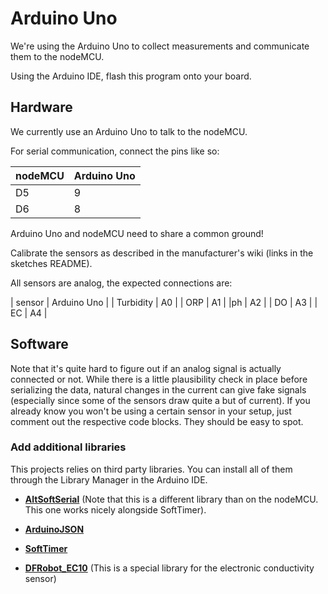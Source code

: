 # Arduino Uno

We're using the Arduino Uno to collect measurements and communicate them to the nodeMCU.

Using the Arduino IDE, flash this program onto your board.


## Hardware

We currently use an Arduino Uno to talk to the nodeMCU.

For serial communication, connect the pins like so:

| nodeMCU | Arduino Uno |
|---------|-------------|
| D5      | 9           |
| D6      | 8           |

Arduino Uno and nodeMCU need to share a common ground!

Calibrate the sensors as described in the manufacturer's wiki (links in the sketches README).

All sensors are analog, the expected connections are:

| sensor | Arduino Uno |
|  Turbidity | A0           |
| ORP | A1 |
|ph | A2 |
| DO | A3 |
| EC | A4 |


## Software

Note that it's quite hard to figure out if an analog signal is actually connected or not. While there is a little plausibility check in place before serializing the data, natural changes in the current can give fake signals (especially since some of the sensors draw quite a but of current).
If you already know you won't be using a certain sensor in your setup, just comment out the respective code blocks. They should be easy to spot.

### Add additional libraries
This projects relies on third party libraries. You can install all of them through the Library Manager in the Arduino IDE.

- [**AltSoftSerial**](https://github.com/PaulStoffregen/AltSoftSerial) (Note that this is a different library than on the nodeMCU. This one works nicely alongside SoftTimer).
- [**ArduinoJSON**](https://github.com/bblanchon/ArduinoJson)
- [**SoftTimer**](https://github.com/prampec/arduino-softtimer)

- [**DFRobot_EC10**](https://github.com/DFRobot/DFRobot_EC/) (This is a special library for the electronic conductivity sensor)

